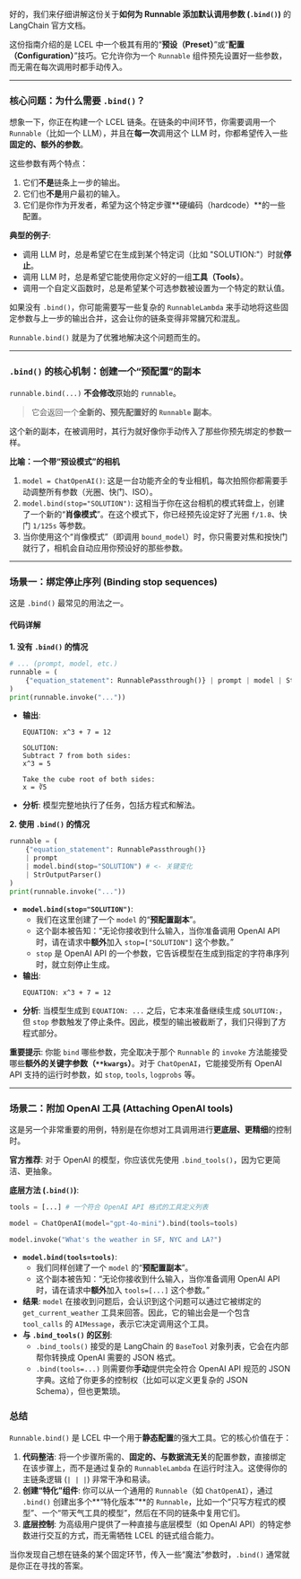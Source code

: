 好的，我们来仔细讲解这份关于**如何为 Runnable 添加默认调用参数 (`.bind()`)** 的 LangChain 官方文档。

这份指南介绍的是 LCEL 中一个极其有用的“**预设（Preset）**”或“**配置（Configuration）**”技巧。它允许你为一个 `Runnable` 组件预先设置好一些参数，而无需在每次调用时都手动传入。

---

### 核心问题：为什么需要 `.bind()`？

想象一下，你正在构建一个 LCEL 链条。在链条的中间环节，你需要调用一个 `Runnable`（比如一个 LLM），并且在**每一次**调用这个 LLM 时，你都希望传入一些**固定的、额外的参数**。

这些参数有两个特点：
1.  它们**不是**链条上一步的输出。
2.  它们也**不是**用户最初的输入。
3.  它们是你作为开发者，希望为这个特定步骤**硬编码（hardcode）**的一些配置。

**典型的例子**:
*   调用 LLM 时，总是希望它在生成到某个特定词（比如 "SOLUTION:"）时就**停止**。
*   调用 LLM 时，总是希望它能使用你定义好的一组**工具（Tools）**。
*   调用一个自定义函数时，总是希望某个可选参数被设置为一个特定的默认值。

如果没有 `.bind()`，你可能需要写一些复杂的 `RunnableLambda` 来手动地将这些固定参数与上一步的输出合并，这会让你的链条变得非常臃冗和混乱。

`Runnable.bind()` 就是为了优雅地解决这个问题而生的。

---

### `.bind()` 的核心机制：创建一个“预配置”的副本

`runnable.bind(...)` **不会修改**原始的 `runnable`。

> 它会返回一个**全新的、预先配置好的 `Runnable` 副本**。

这个新的副本，在被调用时，其行为就好像你手动传入了那些你预先绑定的参数一样。

**比喻：一个带“预设模式”的相机**
1.  `model = ChatOpenAI()`: 这是一台功能齐全的专业相机，每次拍照你都需要手动调整所有参数（光圈、快门、ISO）。
2.  `model.bind(stop="SOLUTION")`: 这相当于你在这台相机的模式转盘上，创建了一个新的“**肖像模式**”。在这个模式下，你已经预先设定好了光圈 `f/1.8`、快门 `1/125s` 等参数。
3.  当你使用这个“肖像模式”（即调用 `bound_model`）时，你只需要对焦和按快门就行了，相机会自动应用你预设好的那些参数。

---

### 场景一：绑定停止序列 (Binding stop sequences)

这是 `.bind()` 最常见的用法之一。

#### 代码详解

**1. 没有 `.bind()` 的情况**
```python
# ... (prompt, model, etc.)
runnable = (
    {"equation_statement": RunnablePassthrough()} | prompt | model | StrOutputParser()
)
print(runnable.invoke("..."))
```
*   **输出**:
    ```
    EQUATION: x^3 + 7 = 12

    SOLUTION: 
    Subtract 7 from both sides:
    x^3 = 5

    Take the cube root of both sides:
    x = ∛5
    ```
*   **分析**: 模型完整地执行了任务，包括方程式和解法。

**2. 使用 `.bind()` 的情况**

```python
runnable = (
    {"equation_statement": RunnablePassthrough()}
    | prompt
    | model.bind(stop="SOLUTION") # <- 关键变化
    | StrOutputParser()
)
print(runnable.invoke("..."))
```

*   **`model.bind(stop="SOLUTION")`**:
    *   我们在这里创建了一个 `model` 的“**预配置副本**”。
    *   这个副本被告知：“无论你接收到什么输入，当你准备调用 OpenAI API 时，请在请求中**额外**加入 `stop=["SOLUTION"]` 这个参数。”
    *   `stop` 是 OpenAI API 的一个参数，它告诉模型在生成到指定的字符串序列时，就立刻停止生成。
*   **输出**:
    ```
    EQUATION: x^3 + 7 = 12
    ```
*   **分析**: 当模型生成到 `EQUATION: ...` 之后，它本来准备继续生成 `SOLUTION:`，但 `stop` 参数触发了停止条件。因此，模型的输出被截断了，我们只得到了方程式部分。

**重要提示**: 你能 `bind` 哪些参数，完全取决于那个 `Runnable` 的 `invoke` 方法能接受哪些**额外的关键字参数（`**kwargs`）**。对于 `ChatOpenAI`，它能接受所有 OpenAI API 支持的运行时参数，如 `stop`, `tools`, `logprobs` 等。

---

### 场景二：附加 OpenAI 工具 (Attaching OpenAI tools)

这是另一个非常重要的用例，特别是在你想对工具调用进行**更底层、更精细**的控制时。

**官方推荐**: 对于 OpenAI 的模型，你应该优先使用 `.bind_tools()`，因为它更简洁、更抽象。

**底层方法 (`.bind()`)**:
```python
tools = [...] # 一个符合 OpenAI API 格式的工具定义列表

model = ChatOpenAI(model="gpt-4o-mini").bind(tools=tools)

model.invoke("What's the weather in SF, NYC and LA?")
```
*   **`model.bind(tools=tools)`**:
    *   我们同样创建了一个 `model` 的“**预配置副本**”。
    *   这个副本被告知：“无论你接收到什么输入，当你准备调用 OpenAI API 时，请在请求中**额外**加入 `tools=[...]` 这个参数。”
*   **结果**: `model` 在接收到问题后，会认识到这个问题可以通过它被绑定的 `get_current_weather` 工具来回答。因此，它的输出会是一个包含 `tool_calls` 的 `AIMessage`，表示它决定调用这个工具。
*   **与 `.bind_tools()` 的区别**:
    *   `.bind_tools()` 接受的是 LangChain 的 `BaseTool` 对象列表，它会在内部帮你转换成 OpenAI 需要的 JSON 格式。
    *   `.bind(tools=...)` 则需要你**手动**提供完全符合 OpenAI API 规范的 JSON 字典。这给了你更多的控制权（比如可以定义更复杂的 JSON Schema），但也更繁琐。

### 总结

`Runnable.bind()` 是 LCEL 中一个用于**静态配置**的强大工具。它的核心价值在于：

1.  **代码整洁**: 将一个步骤所需的、**固定的、与数据流无关**的配置参数，直接绑定在该步骤上，而不是通过复杂的 `RunnableLambda` 在运行时注入。这使得你的主链条逻辑 (`| | |`) 非常干净和易读。
2.  **创建“特化”组件**: 你可以从一个通用的 `Runnable`（如 `ChatOpenAI`），通过 `.bind()` 创建出多个**“特化版本”**的 `Runnable`，比如一个“只写方程式的模型”、一个“带天气工具的模型”，然后在不同的链条中复用它们。
3.  **底层控制**: 为高级用户提供了一种直接与底层模型（如 OpenAI API）的特定参数进行交互的方式，而无需牺牲 LCEL 的链式组合能力。

当你发现自己想在链条的某个固定环节，传入一些“魔法”参数时，`.bind()` 通常就是你正在寻找的答案。